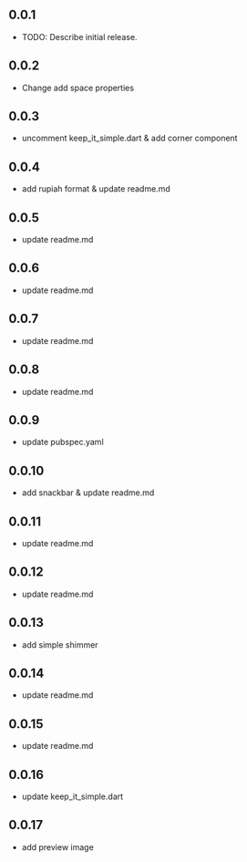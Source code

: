 ## 0.0.1

- TODO: Describe initial release.

## 0.0.2

- Change add space properties

## 0.0.3

- uncomment keep_it_simple.dart & add corner component

## 0.0.4

- add rupiah format & update readme.md

## 0.0.5

- update readme.md

## 0.0.6

- update readme.md

## 0.0.7

- update readme.md

## 0.0.8

- update readme.md

## 0.0.9

- update pubspec.yaml

## 0.0.10

- add snackbar & update readme.md

## 0.0.11

- update readme.md

## 0.0.12

- update readme.md

## 0.0.13

- add simple shimmer

## 0.0.14

- update readme.md

## 0.0.15

- update readme.md

## 0.0.16

- update keep_it_simple.dart

## 0.0.17

- add preview image
